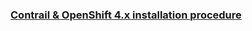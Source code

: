 ### [Contrail & OpenShift 4.x installation procedure](https://github.com/ovaleanujnpr/openshift4.x/blob/master/docs/ocp4-contrail-aws.md)
